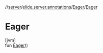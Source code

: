 //[server](../../../index.md)/[elide.server.annotations](../index.md)/[Eager](index.md)/[Eager](-eager.md)

# Eager

[jvm]\
fun [Eager](-eager.md)()
